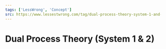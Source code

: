 ```yaml
---
tags: ['LessWrong', 'Concept']
src: https://www.lessestwrong.com/tag/dual-process-theory-system-1-and-system-2
---
```


# Dual Process Theory (System 1 & 2)
